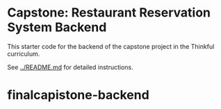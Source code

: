 # Capstone: Restaurant Reservation System Backend

This starter code for the backend of the capstone project in the Thinkful curriculum.

See [../README.md](../README.md) for detailed instructions.
# finalcapistone-backend
